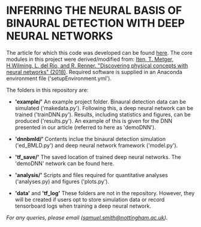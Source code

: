 # INFERRING THE NEURAL BASIS OF BINAURAL DETECTION WITH DEEP NEURAL NETWORKS


The article for which this code was developed can be found [here](https://www.biorxiv.org/). The core modules in this project were derived/modified from: [Iten, T. Metger, H.Wilming, L. del Rio, and R. Renner. "Discovering physical concepts with neural networks" (2018)](https://github.com/eth-nn-physics/nn_physical_concepts/). Required software is supplied in an Anaconda environment file ('setupEnvironment.yml'). 


The folders in this repository are:

+ **'example/'** An example project folder. Binaural detection data can be simulated ('makedata.py'). Following this, a deep neural network can be trained ('trainDNN.py'). Results, including statistics and figures, can be produced ('results.py'). An example of this is given for the DNN presented in our article (referred to here as 'demoDNN'). 

+ **'dnnbmld/'** Contents inclue the binaural detection simulation ('ed_BMLD.py') and deep neural network framework ('model.py').

+ **'tf_save/'** The saved location of trained deep neural networks. The 'demoDNN' network can be found here.

+ **'analysis/'** Scripts and files required for quantitative analyses ('analyses.py) and figures ('plots.py').

+ **'data'** and **'tf_log'** These folders are not in the repository. However, they will be created if users opt to store simulation data or record tensorboard logs when training a deep neural network.


*For any queries, please email (samuel.smith@nottingham.ac.uk).*